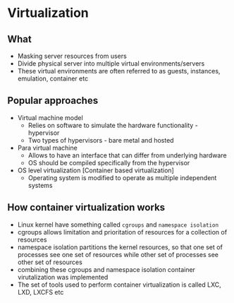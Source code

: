 # Virtualization

## What

* Masking server resources from users
* Divide physical server into multiple virtual environments/servers
* These virtual environments are often referred to as guests, instances, emulation, container etc

## Popular approaches

* Virtual machine model
    * Relies on software to simulate the hardware functionality - hypervisor
    * Two types of hypervisors - bare metal and hosted
* Para virtual machine
    * Allows to have an interface that can differ from underlying hardware
    * OS should be compiled specifically from the hypervisor
* OS level virtualization [Container based virtualization]
    * Operating system is modified to operate as multiple independent systems

## How container virtualization works

* Linux kernel have something called `cgroups` and `namespace isolation`
* cgroups allows limitation and prioritation of resources for a collection of resources
* namespace isolation partitions the kernel resources, so that one set of processes see one set of resources while other set of processes see other set of resources
* combining these cgroups and namespace isolation container virutalization was implemented
* The set of tools used to perform container virtualization is called LXC, LXD, LXCFS etc
